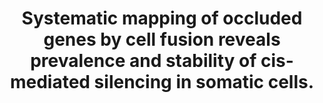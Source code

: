 ---
layout: page
title: " Systematic mapping of occluded genes by cell fusion reveals prevalence and stability of cis-mediated silencing in somatic cells."
breadcrumb: true
categories:
    - publication
## publication related information
pub:
    authors: " Timothy J. Looney, Li Zhang, Chih-Hsin Chen, Jae Hyun Lee, Sheila Chari, Frank Fuxiang Mao, Mattia Pelizzola, Lu Zhang, Ryan Lister, Samuel W. Baker, Croydon J. Fernandes, Jedidiah Gaetz, Kara M. Foshay, Kayla L. Clift, Zhenyu Zhang, Wei-Qiang Li, Eric J. Vallender, Ulrich Wagner, Jane Yuxia Qin, Katelyn J. Michelini, Branimir Bugarija, Donghyun Park, Emmanuel Aryee, Thomas Stricker, Jie Zhou, Kevin P. White, Bing Ren, Gary P. Schroth, Joseph R. Ecker, Andy Peng Xiang,  Bruce T. Lahn"
    journal: " Genome research"
    date: 2014-02
    doi:  10.1101/gr.143891.112
    volume:  24
    pages:  267--280
    number:  2
    abstract: " Both diffusible factors acting in trans and chromatin components acting in cis are implicated in gene regulation, but the extent to which either process causally determines a cell's transcriptional identity is unclear. We recently used cell fusion to define a class of silent genes termed cis-silenced (or occluded) genes, which remain silent even in the presence of trans-acting transcriptional activators. We further showed that occlusion of lineage-inappropriate genes plays a critical role in maintaining the transcriptional identities of somatic cells. Here, we present, for the first time, a comprehensive map of occluded genes in somatic cells. Specifically, we mapped occluded genes in mouse fibroblasts via fusion to a dozen different rat cell types followed by whole-transcriptome profiling. We found that occluded genes are highly prevalent and stable in somatic cells, representing a sizeable fraction of silent genes. Occluded genes are also highly enriched for important developmental regulators of alternative lineages, consistent with the role of occlusion in safeguarding cell identities. Alongside this map, we also present whole-genome maps of DNA methylation and eight other chromatin marks. These maps  uncover a complex relationship between chromatin state and occlusion. Furthermore, we found that DNA methylation functions as the memory of occlusion in a subset of occluded genes, while histone deacetylation contributes to the implementation but not memory of occlusion. Our data suggest that the identities  of individual cell types are defined largely by the occlusion status of their genomes. The comprehensive reference maps reported here provide the foundation for future studies aimed at understanding the role of occlusion in development and disease.,"
---